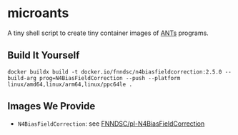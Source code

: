 # microants

A tiny shell script to create tiny container images of [ANTs](https://github.com/ANTsX/ANTs) programs.

## Build It Yourself

```shell
docker buildx build -t docker.io/fnndsc/n4biasfieldcorrection:2.5.0 --build-arg prog=N4BiasFieldCorrection --push --platform linux/amd64,linux/arm64,linux/ppc64le .
```

## Images We Provide

- `N4BiasFieldCorrection`: see [FNNDSC/pl-N4BiasFieldCorrection](https://github.com/FNNDSC/pl-N4BiasFieldCorrection)
